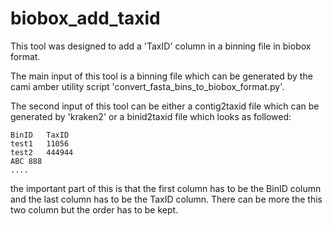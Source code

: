 # biobox_add_taxid
This tool was designed to add a 'TaxID' column in a binning file in biobox format.

The main input of this tool is a binning file which can be generated by the cami amber utility script 'convert_fasta_bins_to_biobox_format.py'.

The second input of this tool can be either a contig2taxid file which can be generated by 'kraken2' or a 
binid2taxid file which looks as followed:

```
BinID   TaxID
test1   11056
test2   444944
ABC 888
....
```

the important part of this is that the first column has to be the BinID column and the last column has to be the TaxID column. There can be more the this two column but the order has to be kept.

